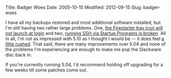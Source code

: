 Title: Badger Woes
Date: 2005-10-15
Modified: 2012-09-15
Slug: badger-woes

I have all my backups restored and most additional software installed, but I'm still having two rather large problems. One, <a href="http://ubuntuforums.org/showthread.php?p=412903" >the Firestarter tray icon will not launch at login</a> and two, <a href="http://ubuntuforums.org/showthread.php?p=414945" >running SSH via Startup Programs is broken</a>.
All in all, I'm not as impressed with 5.10 as I thought I would be -- it does feel <a href="http://ubuntuforums.org/showthread.php?t=76449">a little rushed</a>. That said, there are many improvements over 5.04 and none of the problems I'm experiencing are enough to make me pop the Slackware disc back in.

If you're currently running 5.04, I'd recommend holding off upgrading for a few weeks till some patches come out.
